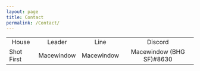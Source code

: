 ```yaml
---
layout: page
title: Contact
permalink: /Contact/
---
```


<table>
<!-- First row -->
<tr>
  <td align="center">House</td>
  <td align="center">Leader</td>
  <td align="center">Line</td>
  <td align="center">Discord</td>
  <!-- <td rowspan="6"><iframe src="https://discordapp.com/widget?id=282189039207972867&theme=dark" width="350" height="500" allowtransparency="true" frameborder="0"></iframe></td> -->
</tr>
<!-- Second row -->
<tr>
    <td>Shot First</td> <!-- House -->
    <td align="center">Macewindow</td> <!-- Leader -->
    <td align="center">Macewindow</td> <!-- Line -->
    <td align="center">Macewindow (BHG SF)#8630</td> <!-- Discord -->
</tr>
<!-- Third row -->
<tr>
    
</tr>
<!-- Fourth row -->
<tr>
    
</tr>
<!-- Fifth row -->
<tr>

</tr>
<!-- Sixth row -->
<tr>

</tr>
</table>
